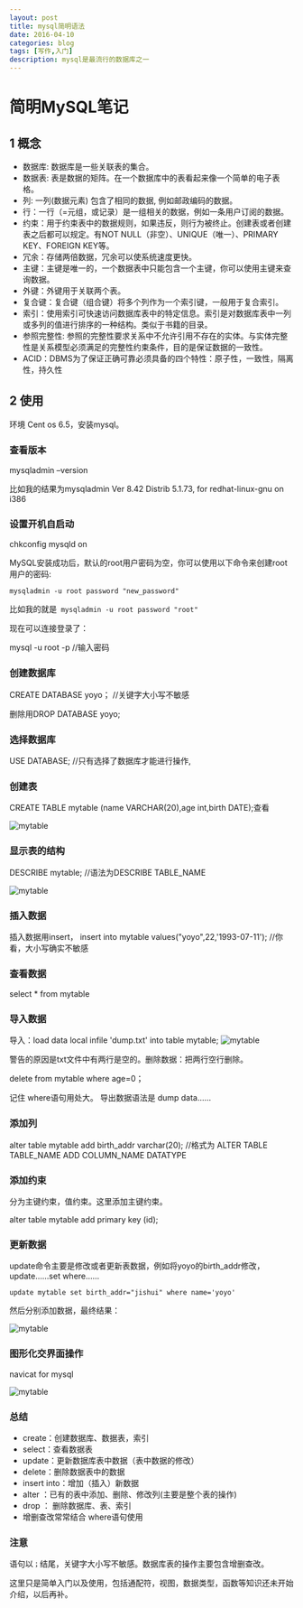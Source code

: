 ```yaml
---
layout: post
title: mysql简明语法
date: 2016-04-10
categories: blog
tags: [写作,入门]
description: mysql是最流行的数据库之一
---
```

# 简明MySQL笔记
## 1 概念
- 数据库: 数据库是一些关联表的集合。
- 数据表: 表是数据的矩阵。在一个数据库中的表看起来像一个简单的电子表格。
- 列: 一列(数据元素) 包含了相同的数据, 例如邮政编码的数据。
- 行：一行（=元组，或记录）是一组相关的数据，例如一条用户订阅的数据。
- 约束：用于约束表中的数据规则，如果违反，则行为被终止。创建表或者创建表之后都可以规定。有NOT NULL（非空）、UNIQUE（唯一）、PRIMARY KEY、FOREIGN KEY等。
- 冗余：存储两倍数据，冗余可以使系统速度更快。
- 主键：主键是唯一的，一个数据表中只能包含一个主键，你可以使用主键来查询数据。
- 外键：外键用于关联两个表。
- 复合键：复合键（组合键）将多个列作为一个索引键，一般用于复合索引。
- 索引：使用索引可快速访问数据库表中的特定信息。索引是对数据库表中一列或多列的值进行排序的一种结构。类似于书籍的目录。
- 参照完整性: 参照的完整性要求关系中不允许引用不存在的实体。与实体完整性是关系模型必须满足的完整性约束条件，目的是保证数据的一致性。
- ACID：DBMS为了保证正确可靠必须具备的四个特性：原子性，一致性，隔离性，持久性
## 2 使用
环境 Cent os 6.5，安装mysql。

### 查看版本
mysqladmin –version

比如我的结果为mysqladmin  Ver 8.42 Distrib 5.1.73, for redhat-linux-gnu on i386
### 设置开机自启动
chkconfig mysqld on

MySQL安装成功后，默认的root用户密码为空，你可以使用以下命令来创建root用户的密码:

`mysqladmin -u root password "new_password"`

比如我的就是` mysqladmin -u root password "root"`

现在可以连接登录了：

mysql -u root -p    //输入密码
### 创建数据库
CREATE DATABASE yoyo；       //关键字大小写不敏感

删除用DROP DATABASE yoyo;
### 选择数据库
USE DATABASE;    //只有选择了数据库才能进行操作,

### 创建表
CREATE TABLE mytable (name VARCHAR(20),age int,birth DATE);查看

 ![mytable](../img/show-tables.png)
### 显示表的结构
DESCRIBE mytable;   //语法为DESCRIBE TABLE_NAME

 ![mytable](../img/desc-table.png)
### 插入数据
插入数据用insert，
insert into mytable values("yoyo",22,'1993-07-11'); //你看，大小写确实不敏感
### 查看数据
select * from mytable

### 导入数据

导入：load data local infile 'dump.txt' into table mytable;
  ![mytable](../img/reselect-mytable.png)

警告的原因是txt文件中有两行是空的。删除数据：把两行空行删除。

delete from mytable where age=0；

记住 where语句用处大。
导出数据语法是 dump data……
### 添加列
alter table mytable add birth_addr varchar(20);  //格式为 ALTER TABLE TABLE_NAME ADD COLUMN_NAME DATATYPE
### 添加约束
分为主键约束，值约束。这里添加主键约束。

alter table mytable add primary key (id);
### 更新数据
update命令主要是修改或者更新表数据，例如将yoyo的birth_addr修改，update……set where……

`update mytable set birth_addr="jishui" where name='yoyo'`

然后分别添加数据，最终结果：

 ![mytable](../img/final-select.png)

### 图形化交界面操作
navicat for mysql

![mytable](../img/navicat.png)

### 总结
- create：创建数据库、数据表，索引
- select：查看数据表
- update：更新数据库表中数据（表中数据的修改）
- delete：删除数据表中的数据
- insert into：增加（插入）新数据
- alter ：已有的表中添加、删除、修改列(主要是整个表的操作)
- drop ： 删除数据库、表、索引
- 增删查改常常结合 where语句使用
### 注意
语句以`；`结尾，关键字大小写不敏感。数据库表的操作主要包含增删查改。

这里只是简单入门以及使用，包括通配符，视图，数据类型，函数等知识还未开始介绍，以后再补。

